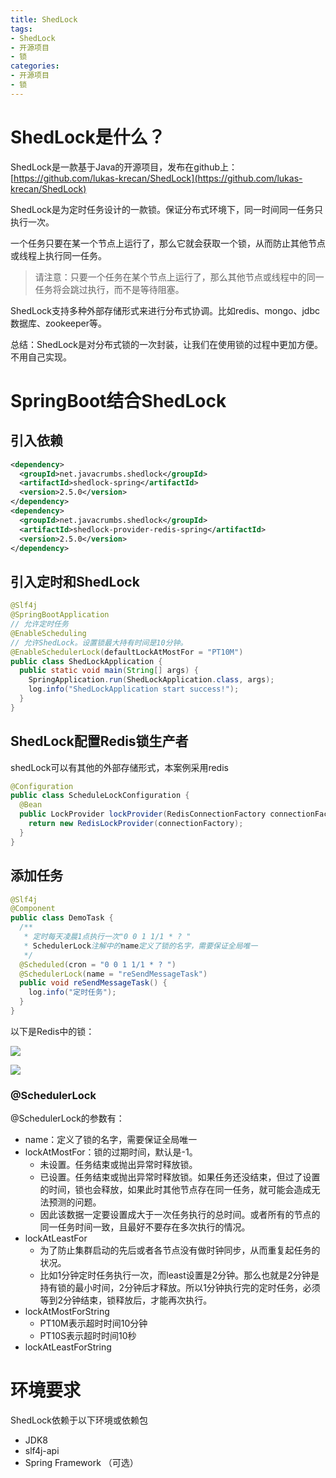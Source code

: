```yaml
---
title: ShedLock
tags: 
- ShedLock
- 开源项目
- 锁
categories:
- 开源项目
- 锁
---
```


# ShedLock是什么？

ShedLock是一款基于Java的开源项目，发布在github上：[https://github.com/lukas-krecan/ShedLock](https://github.com/lukas-krecan/ShedLock)

ShedLock是为定时任务设计的一款锁。保证分布式环境下，同一时间同一任务只执行一次。

一个任务只要在某一个节点上运行了，那么它就会获取一个锁，从而防止其他节点或线程上执行同一任务。

> 请注意：只要一个任务在某个节点上运行了，那么其他节点或线程中的同一任务将会跳过执行，而不是等待阻塞。



ShedLock支持多种外部存储形式来进行分布式协调。比如redis、mongo、jdbc数据库、zookeeper等。



总结：ShedLock是对分布式锁的一次封装，让我们在使用锁的过程中更加方便。不用自己实现。



# SpringBoot结合ShedLock

## 引入依赖

```xml
<dependency>
  <groupId>net.javacrumbs.shedlock</groupId>
  <artifactId>shedlock-spring</artifactId>
  <version>2.5.0</version>
</dependency>
<dependency>
  <groupId>net.javacrumbs.shedlock</groupId>
  <artifactId>shedlock-provider-redis-spring</artifactId>
  <version>2.5.0</version>
</dependency>
```



## 引入定时和ShedLock

```java
@Slf4j
@SpringBootApplication
// 允许定时任务
@EnableScheduling
// 允许ShedLock。设置锁最大持有时间是10分钟。
@EnableSchedulerLock(defaultLockAtMostFor = "PT10M")
public class ShedLockApplication {
  public static void main(String[] args) {
    SpringApplication.run(ShedLockApplication.class, args);
    log.info("ShedLockApplication start success!");
  }
}
```



## ShedLock配置Redis锁生产者

shedLock可以有其他的外部存储形式，本案例采用redis

```java
@Configuration
public class ScheduleLockConfiguration {
  @Bean
  public LockProvider lockProvider(RedisConnectionFactory connectionFactory) {
    return new RedisLockProvider(connectionFactory);
  }
}
```



## 添加任务

```java
@Slf4j
@Component
public class DemoTask {
  /**
   * 定时每天凌晨1点执行一次"0 0 1 1/1 * ? "
   * SchedulerLock注解中的name定义了锁的名字，需要保证全局唯一
   */
  @Scheduled(cron = "0 0 1 1/1 * ? ")
  @SchedulerLock(name = "reSendMessageTask")
  public void reSendMessageTask() {
    log.info("定时任务");
  }
}

```

以下是Redis中的锁：

![](https://blog.airaccoon.cn/img/bed/20190521/1558422058022.png)

![](https://blog.airaccoon.cn/img/bed/20190521/1558422086412.png)



### @SchedulerLock

@SchedulerLock的参数有：

- name：定义了锁的名字，需要保证全局唯一
- lockAtMostFor：锁的过期时间，默认是-1。
  - 未设置。任务结束或抛出异常时释放锁。
  - 已设置。任务结束或抛出异常时释放锁。如果任务还没结束，但过了设置的时间，锁也会释放，如果此时其他节点存在同一任务，就可能会造成无法预测的问题。
  - 因此该数据一定要设置成大于一次任务执行的总时间。或者所有的节点的同一任务时间一致，且最好不要存在多次执行的情况。
- lockAtLeastFor
  - 为了防止集群启动的先后或者各节点没有做时钟同步，从而重复起任务的状况。
  - 比如1分钟定时任务执行一次，而least设置是2分钟。那么也就是2分钟是持有锁的最小时间，2分钟后才释放。所以1分钟执行完的定时任务，必须等到2分钟结束，锁释放后，才能再次执行。
- lockAtMostForString
  - PT10M表示超时时间10分钟
  - PT10S表示超时时间10秒
- lockAtLeastForString



# 环境要求

ShedLock依赖于以下环境或依赖包

- JDK8
- slf4j-api
- Spring Framework （可选）